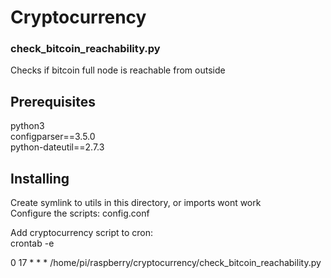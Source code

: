 # Cryptocurrency

### check_bitcoin_reachability.py
Checks if bitcoin full node is reachable from outside  

## Prerequisites

python3  
configparser==3.5.0  
python-dateutil==2.7.3  

## Installing

Create symlink to utils in this directory, or imports wont work  
Configure the scripts: config.conf  

Add cryptocurrency script to cron:  
crontab -e  
  
0 17 * * *  /home/pi/raspberry/cryptocurrency/check_bitcoin_reachability.py  
